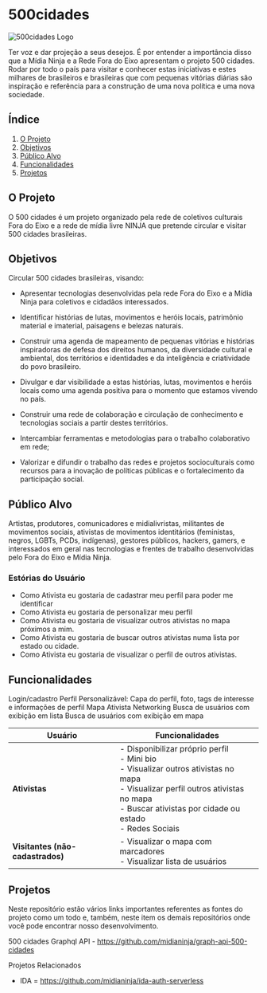 # 500cidades

![500cidades Logo](src/assets/500cidades-logo)

Ter voz e dar projeção a seus desejos. É por entender a importância disso que a Mídia Ninja e a Rede Fora do Eixo apresentam o projeto 500 cidades. Rodar por todo o país para visitar e conhecer estas iniciativas e estes milhares de brasileiros e brasileiras que com pequenas vitórias diárias são inspiração e referência para a construção de uma nova política e uma nova sociedade.

## Índice

1. [O Projeto](#o-projeto)
2. [Objetivos](#objetivos)
3. [Público Alvo](#público-alvo)
4. [Funcionalidades](#funcionalidades)
5. [Projetos](#projetos)

## O Projeto
O 500 cidades é um projeto organizado pela rede de coletivos culturais Fora do Eixo e a rede de mídia livre NINJA que pretende circular e visitar 500 cidades brasileiras.

## Objetivos
Circular 500 cidades brasileiras, visando:

* Apresentar tecnologias desenvolvidas pela rede Fora do Eixo e a Mídia Ninja para coletivos e cidadãos interessados.

* Identificar histórias de lutas, movimentos e heróis locais, patrimônio material e imaterial, paisagens e belezas naturais.

* Construir uma agenda de mapeamento de pequenas vitórias e histórias inspiradoras de defesa dos direitos humanos, da diversidade cultural e ambiental, dos territórios e identidades e da inteligência e criatividade do povo brasileiro.

* Divulgar e dar visibilidade a estas histórias, lutas, movimentos e heróis locais como uma agenda positiva para o momento que estamos vivendo no país.

* Construir uma rede de colaboração e circulação de conhecimento e tecnologias sociais a partir destes territórios.

* Intercambiar ferramentas e metodologias para o trabalho colaborativo em rede;

* Valorizar e difundir o trabalho das redes e projetos socioculturais como recursos para a inovação de políticas públicas e o fortalecimento da participação social.

## Público Alvo

Artistas, produtores, comunicadores e midialivristas, militantes de movimentos sociais, ativistas de movimentos identitários (feministas, negros, LGBTs, PCDs, indígenas), gestores públicos, hackers, gamers, e interessados em geral nas tecnologias e frentes de trabalho desenvolvidas pelo Fora do Eixo e Mídia Ninja.

### Estórias do Usuário

* Como Ativista eu gostaria de cadastrar meu perfil para poder me identificar
* Como Ativista eu gostaria de personalizar meu perfil
* Como Ativista eu gostaria de visualizar outros ativistas no mapa próximos a mim.
* Como Ativista eu gostaria de buscar outros ativistas numa lista por estado ou cidade.
* Como Ativista eu gostaria de visualizar o perfil de outros ativistas.
<!-- * Como Ativista eu gostaria de visualizar as rotas, locais de hospedagem, custos e informações das cidades
* Como Ativista eu gostaria de visualizar a agenda e eventos
* Como Ativista eu gostaria de visualizar conteúdos sobre as cidades visitadas
* Como Ativista eu gostaria de poder conhecer outros projetos e serviços-->

## Funcionalidades

Login/cadastro
Perfil Personalizável: Capa do perfil, foto, tags de interesse e informações de perfil
Mapa Ativista
Networking
Busca de usuários com exibição em lista
Busca de usuários com exibição em mapa

| **Usuário** | **Funcionalidades** |
| ------------ | ------------ |
| **Ativistas** | - Disponibilizar próprio perfil </br> - Mini bio </br> - Visualizar outros ativistas no mapa </br> - Visualizar perfil outros ativistas no mapa </br> - Buscar ativistas por cidade ou estado </br> - Redes Sociais |
| **Visitantes (não-cadastrados)** | - Visualizar o mapa com marcadores </br> - Visualizar lista de usuários  |


## Projetos

Neste repositório estão vários links importantes referentes as fontes do projeto como um todo e, também, neste item os demais repositórios onde você pode encontrar nosso desenvolvimento.

500 cidades Graphql API - https://github.com/midianinja/graph-api-500-cidades

Projetos Relacionados
* IDA = https://github.com/midianinja/ida-auth-serverless
